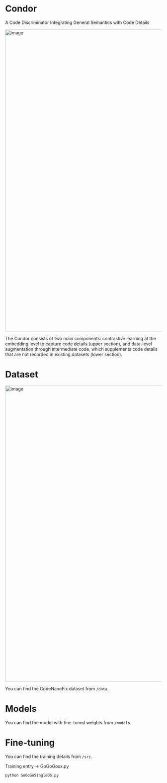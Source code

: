 # Condor

A Code Discriminator Integrating General Semantics with Code Details

<img width="970" alt="image" src="https://github.com/user-attachments/assets/40aa1c37-f187-4292-bc97-5ea18cc68800">

The Condor consists of two main components: contrastive learning at the embedding level to capture code details (upper section), and data-level augmentation through intermediate code, which supplements code details that are not recorded in existing datasets (lower section).


# Dataset
<img width="951" alt="image" src="https://github.com/user-attachments/assets/4a74a5d2-7046-41a4-a300-6b9354ab3478">

You can find the CodeNanoFix dataset from `/data`.

# Models
You can find the model with fine-tuned weights from `/models`.

# Fine-tuning
You can find the training details from `/src`.

Training entry -> GoGoGoxx.py

```
python GoGoGoSingleDS.py
```
